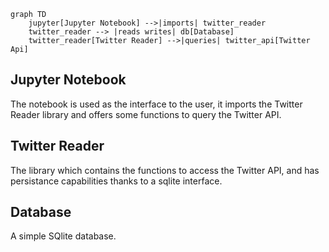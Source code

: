 ```mermaid
graph TD
    jupyter[Jupyter Notebook] -->|imports| twitter_reader
    twitter_reader --> |reads writes| db[Database]
    twitter_reader[Twitter Reader] -->|queries| twitter_api[Twitter Api]
```

## Jupyter Notebook
The notebook is used as the interface to the user, it imports the Twitter Reader library and offers some functions to query the Twitter API.

## Twitter Reader
The library which contains the functions to access the Twitter API, and has persistance capabilities thanks to a sqlite interface.

## Database
A simple SQlite database.